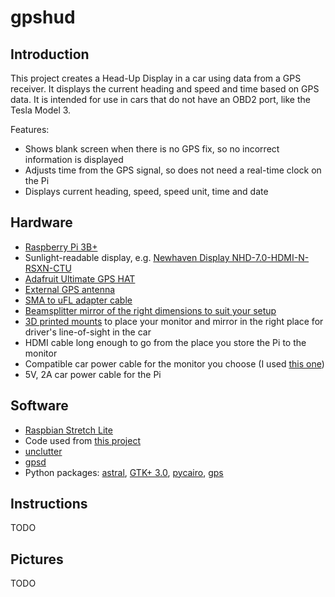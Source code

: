 # gpshud

## Introduction

This project creates a Head-Up Display in a car using data from a GPS receiver. It displays the current heading and speed and time based on GPS data. It is intended for use in cars that do not have an OBD2 port, like the Tesla Model 3.

Features:
* Shows blank screen when there is no GPS fix, so no incorrect information is displayed
* Adjusts time from the GPS signal, so does not need a real-time clock on the Pi
* Displays current heading, speed, speed unit, time and date

## Hardware
* [Raspberry Pi 3B+](https://smile.amazon.com/gp/product/B07BDR5PDW/)
* Sunlight-readable display, e.g. [Newhaven Display NHD-7.0-HDMI-N-RSXN-CTU](http://www.newhavendisplay.com/nhd70hdminrsxnctu-p-9552.html)
* [Adafruit Ultimate GPS HAT](https://smile.amazon.com/gp/product/B00S7FAJC4/)
* [External GPS antenna](https://smile.amazon.com/Waterproof-Active-Antenna-28dB-Gain/dp/B00LXRQY9A/)
* [SMA to uFL adapter cable](https://smile.amazon.com/SMA-u-FL-IPEX-Adapter-Cable/dp/B0769KKPYN/)
* [Beamsplitter mirror of the right dimensions to suit your setup](https://telepromptermirror.com/glass-teleprompter-mirror/)
* [3D printed mounts](https://www.thingiverse.com/thing:3496105) to place your monitor and mirror in the right place for driver's line-of-sight in the car
* HDMI cable long enough to go from the place you store the Pi to the monitor
* Compatible car power cable for the monitor you choose (I used [this one](https://smile.amazon.com/gp/product/B07BSFSW8N/))
* 5V, 2A car power cable for the Pi

## Software
* [Raspbian Stretch Lite](https://downloads.raspberrypi.org/raspbian_lite_latest)
* Code used from [this project](https://github.com/rnorris/gpsd/blob/master/xgpsspeed)
* [unclutter](https://wiki.archlinux.org/index.php/unclutter)
* [gpsd](http://www.catb.org/gpsd/)
* Python packages: [astral](https://pypi.org/project/astral/), [GTK+ 3.0](https://python-gtk-3-tutorial.readthedocs.io/en/latest/), [pycairo](https://pycairo.readthedocs.io/en/latest/), [gps](https://pypi.org/project/gps/)

## Instructions

TODO

## Pictures

TODO
